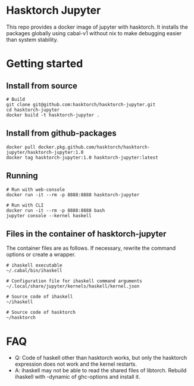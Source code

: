 # Hasktorch Jupyter

This repo provides a docker image of jupyter with hasktorch.
It installs the packages globally using cabal-v1 without nix to make debugging easier than system stability.

# Getting started

## Install from source

```
# Build
git clone git@github.com:hasktorch/hasktorch-jupyter.git
cd hasktorch-jupyter
docker build -t hasktorch-jupyter .
```

## Install from github-packages

```
docker pull docker.pkg.github.com/hasktorch/hasktorch-jupyter/hasktorch-jupyter:1.0
docker tag hasktorch-jupyter:1.0 hasktorch-jupyter:latest
```

##  Running

```
# Run with web-console
docker run -it --rm -p 8888:8888 hasktorch-jupyter

# Run with CLI
docker run -it --rm -p 8888:8888 bash
jupyter console --kernel haskell
```

## Files in the container of hasktorch-jupyter

The container files are as follows. If necessary, rewrite the command options or create a wrapper.

```
# ihaskell executable
~/.cabal/bin/ihaskell

# Configuration file for ihaskell command arguments
~/.local/share/jupyter/kernels/haskell/kernel.json

# Source code of ihaskell
~/ihaskell

# Source code of hasktorch
~/hasktorch
```

# FAQ

* Q: Code of haskell other than hasktorch works, but only the hasktorch expression does not work and the kernel restarts.
* A: ihaskell may not be able to read the shared files of libtorch. Rebuild ihaskell with -dynamic of ghc-options and install it.
